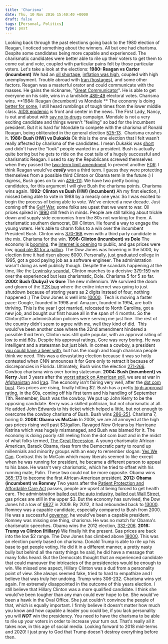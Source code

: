 ```yaml
---
title: 'Charisma'
date: Thu, 10 Nov 2016 15:40:40 +0000
draft: false
tags: [Personal, Politics]
type: post
---
```


Looking back through the past elections going back to the 1980 election of Reagan, I noticed something about the winners. All but one had charisma. Despite some candidates being more capable and experienced. The charismatic candidates were better able to rile up their voters to get them to come out and vote, coupled with particular pains felt by those particular voters. Let's take a look at the elections: **1980: Reagan vs Carter (incumbent)** We had an [oil shortage](https://en.wikipedia.org/wiki/1979_energy_crisis), [inflation was high](http://www.investopedia.com/articles/economics/09/1970s-great-inflation.asp), coupled with high unemployment. Trouble abroad with [Iran (hostages)](https://en.wikipedia.org/wiki/Iran_hostage_crisis), and some other factors. Reagan was a masterful orator and could communicate with the masses. He gains the nickname, "[Great Communicator](http://www.history.com/topics/us-presidents/ronald-reagan/videos/the-great-communicator)". He is able to get everyone on his side, wins in a landslide [489-49](https://en.wikipedia.org/wiki/United_States_presidential_election,_1980) electoral votes. Charisma wins. **1984: Reagan (incumbent) vs Mondale ** The economy is doing [better for some](http://countrystudies.us/united-states/history-137.htm), I still heard rumblings of tough times from the lower middle class. [AIDS epidemic](https://www.aids.gov/hiv-aids-basics/hiv-aids-101/aids-timeline/) is front and center in the news. The First Lady, Nancy, is out and about with [say no to drugs](https://en.wikipedia.org/wiki/Just_Say_No) campaign. Mondale is not a very exciting candidate and things weren't "feeling" so bad for the incumbent president. But it is hard for Mondale to compete with the charisma of Ronald Reagan, being obliterated in the general election [525-13](https://en.wikipedia.org/wiki/United_States_presidential_election,_1984).  Charisma crushes it. **1988: Bush (HW) vs Dukakis** Ok this is the one election that I felt wasn't really affected by charisma of the candidates. I mean Dukakis was [short](https://www.google.com/search?sourceid=chrome-psyapi2&ion=1&espv=2&ie=UTF-8&q=dukakis%20height&oq=dukakis%20height&aqs=chrome..69i57j0l2.2197j0j4) and didn't have the "look" people wanted in a president. Bush is actually quite boring but he gets to ride on the coat tails of a hugely successful and charismatic Reagan. I used to say the Republicans screwed themselves when they passed the [two-term limit amendment](https://constitutioncenter.org/interactive-constitution/amendments/amendment-xxii) to prevent another [FDR](https://en.wikipedia.org/wiki/Franklin_D._Roosevelt). I think Reagan would've **_easily_** won a third term. I guess they were protecting themselves from a possible third Clinton or Obama term in the future :) I digress, Bush goes on to win [426-111](https://en.wikipedia.org/wiki/United_States_presidential_election,_1988). We have two pretty boring candidates, for this argument I will give Bush the charisma points. Charisma wins again. **1992: Clinton vs Bush (HW) (incumbent)** Ah my first election, I missed being able to vote in 1988 by a measly one year. So I was excited to begin the process of being able to vote. We've entered a new decade. Just coming off the [Gulf War](https://en.wikipedia.org/wiki/Gulf_War), some folks are upset that we went to war. Oil prices spiked in [1990](https://en.wikipedia.org/wiki/1990_oil_price_shock) still fresh in minds. People are still talking about trickle down and supply side economics from the 80s not working for them. A charismatic southern democrat, Bill Clinton. He found a way to engage the young voters. He's able to charm folks to a win over the incumbent President Bush. Clinton wins [370-168](https://en.wikipedia.org/wiki/United_States_presidential_election,_1992) even with a third party candidate in the mix. Charisma for the win. **1996: Clinton (incumbent) vs Dole** The economy is [booming](https://en.wikipedia.org/wiki/1990s_United_States_boom), the [internet is opening](http://thenextweb.com/insider/2011/08/06/20-years-ago-today-the-world-wide-web-opened-to-the-public/) to public, and gas prices were low, [good ole $1 for a gallon](http://www.1990sflashback.com/1995/economy.asp). The Dow Jones was hovering in the 5000, by election time it had [risen above 6000](http://www.fedprimerate.com/dow-jones-industrial-average-history-djia.htm#recent-djia-close). Personally, just graduated college in 1995, got a good paying job as a software engineer. The administration wasn't doing as well publicly though. Despite the scandals happening at the time, like the [Lewinsky scandal](https://en.wikipedia.org/wiki/Lewinsky_scandal), Clinton marches to a decisive [379-159](https://en.wikipedia.org/wiki/United_States_presidential_election,_1996) win over the experienced but less charismatic, Dole. Charisma 5 for 5 so far. **2000: Bush (Dubya) vs Gore** The new millennium. We survived the doom and gloom of the [Y2K bug](https://en.wikipedia.org/wiki/Year_2000_problem) where the entire internet was going to just shutdown because of storing years as 2 digits instead of four, nothing happened :) The Dow Jones is well into [10000](http://www.cnbc.com/id/18274839).  Tech is moving a faster pace: Google, founded in 1998 and  Amazon, founded in 1994, are both thriving. This is the year I got married, relocated to North Carolina, got a new job, and bought our first house all in the span of 4 months. So the Clinton/Gore administration policies were serving me just fine. The rest of the country didn't seem to agree with me, well they kind of did.  This would've been another case where the 22nd amendment hindered a possible third term, Clinton was still quite popular, with an approval rating of [low to mid 60s](http://www.gallup.com/poll/116584/presidential-approval-ratings-bill-clinton.aspx). Despite his approval ratings, Gore was very boring. He was intelligent and a statesman but just bleh. In comes a cowboy, a president [you could have a beer with](http://www.huffingtonpost.com/kurt-a-gardinier/the-beer-president_b_2043196.html), but has the rough and tough charisma people think we need. This was a devastating election because it was so hotly contested when CNN announces it for Gore only to retract it because of discrepancies in Florida. Ultimately, Bush wins the election [271-266](https://en.wikipedia.org/wiki/United_States_presidential_election,_2000). Cowboy charisma wins over boring statesman. **2004: Bush (incumbent) vs Kerry** Just 3 years after the [worst attack on American soil](https://en.wikipedia.org/wiki/September_11_attacks), we are at war in [Afghanistan](https://en.wikipedia.org/wiki/War_in_Afghanistan_(2001%E2%80%932014)) and [Iraq](https://en.wikipedia.org/wiki/Iraq_War). The economy isn't fairing very well, after the [dot com bust](https://en.wikipedia.org/wiki/Dot-com_bubble). Gas prices are rising, finally hitting $2. Bush has a pretty [high approval rating](http://www.gallup.com/poll/116500/presidential-approval-ratings-george-bush.aspx), in the 60s, coming off his first term and his handling of September 11th. Remember, Bush was the cowboy. We put up John Kerry to be the opposing candidate. Kerry was a skilled politician, but not charismatic at all. He added John Edwards to his ticket which helped a little, but not enough to overcome the cowboy charisma of Bush. Bush wins [286-251](https://en.wikipedia.org/wiki/United_States_presidential_election,_2004). Charisma 7, boring 0. **2008: Obama vs McCain** In 2008, we are all annoyed at the high gas prices rising well past $3/gallon. Ravaged New Orleans by Hurricane Katrina which was hugely mismanaged, and Bush was blamed for it. The economy is doing poorly still reeling from the dot com bust and in the midst of what folks termed, [The Great Recession](https://en.wikipedia.org/wiki/Great_Recession). A young charismatic African-American, Barack Obama, rises from the Democratic party to round up millennials and minority groups with an easy to remember slogan: [Yes We Can](https://en.wikipedia.org/wiki/Barack_Obama_presidential_campaign,_2008#Slogan). Contrast this to McCain which many liberals seemed to like except when he was running for president, he became a different person to appeal to his base. He wasn't very charismatic, which he tried to offset with his running mate, Palin. These two could not be more opposite. Obama wins [365-173](https://en.wikipedia.org/wiki/United_States_presidential_election,_2008) to become the first African-American president. **2012: Obama (incumbent) vs Romney** Two years after the [Patient Protection and Affordable Care Act](https://en.wikipedia.org/wiki/Patient_Protection_and_Affordable_Care_Act) passes, people are upset at being forced to get health care. The administration [bailed out the auto industry](https://en.wikipedia.org/wiki/Automotive_industry_crisis_of_2008%E2%80%9310), [bailed out Wall Street](https://en.wikipedia.org/wiki/Emergency_Economic_Stabilization_Act_of_2008), gas prices are still in the upper $3. But the economy has survived, the Dow Jones hit a low of [6627](http://www.macrotrends.net/1358/dow-jones-industrial-average-last-10-years) in 2009. By 2012, it had rebounded back to [13000](http://www.macrotrends.net/1358/dow-jones-industrial-average-last-10-years). Romney was a capable candidate, especially compared to Bush from 2000. He was a successful [governor](https://en.wikipedia.org/wiki/Governorship_of_Mitt_Romney), he would've been a capable president. Romney was missing one thing, charisma. He was no match for Obama's charismatic speeches. Obama wins the 2012 election, [332-206](https://en.wikipedia.org/wiki/United_States_presidential_election,_2012). **2016: Trump vs Clinton (Hillary)** We finally hit the present. Gas prices are back into the low $2 range. The Dow Jones has climbed above [18000](http://www.macrotrends.net/1358/dow-jones-industrial-average-last-10-years). This was an election purely based on charisma. Donald Trump is able to rile up his base to get people voting. He did it in a different manner, a pretty nasty bully but behind all the nasty things he said, he did have a message that many folks heard. But the Democrats thought that an experienced candidate that could maneuver the intricacies of the presidencies would be enough to win. We missed one aspect, Hillary Clinton was a dud from a personality point of view. She always seemed fake, tried to hard to empathize and I believe that was truly her undoing. Trump wins 306-232. Charisma wins yet again. I'm extremely disappointed in the outcome of this years election. I still believe that Hillary Clinton was a more qualified candidate. I think she would've been tougher than any man could ever hope to be. She would've been a hawk in the Oval Office. She just couldn't convince the people of that, which is equally important. I firmly believe it doesn't matter how much you know and how capable a leader you could be, if you lack personality you will _**NOT**_ win the presidency. You need to have the charisma to be able to rile up your voters in order to increase your turn out. That's really all it takes now, in this age of social media. Looking forward to 2018 mid-terms and 2020! I just pray to God that Trump doesn't destroy everything before then.